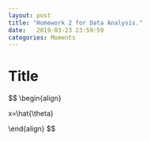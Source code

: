 ```yaml
---
layout: post
title: "Homework 2 for Data Analysis."
date:   2019-03-23 23:59:59
categories: Moments
---
```


# Title

$$
\begin{align}

x=\hat{\theta}

\end{align}
$$
